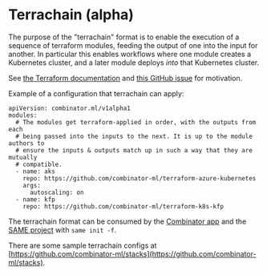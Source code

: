 # Terrachain (alpha)

The purpose of the "terrachain" format is to enable the execution of a sequence of terraform modules, feeding the output of one into the input for another.
In particular this enables workflows where one module creates a Kubernetes cluster, and a later module deploys _into_ that Kubernetes cluster.

See [the Terraform documentation](https://registry.terraform.io/providers/hashicorp/kubernetes/latest/docs#stacking-with-managed-kubernetes-cluster-resources) and [this GitHub issue](https://github.com/hashicorp/terraform/issues/2430#issuecomment-800192314) for motivation.

Example of a configuration that terrachain can apply:

```
apiVersion: combinator.ml/v1alpha1
modules:
  # The modules get terraform-applied in order, with the outputs from each
  # being passed into the inputs to the next. It is up to the module authors to
  # ensure the inputs & outputs match up in such a way that they are mutually
  # compatible.
  - name: aks
    repo: https://github.com/combinator-ml/terraform-azure-kubernetes
    args:
      autoscaling: on
  - name: kfp
    repo: https://github.com/combinator-ml/terraform-k8s-kfp
```

The terrachain format can be consumed by the [Combinator app](https://app.combinator.ml) and the [SAME project](https://sameproject.org/) with `same init -f`.

There are some sample terrachain configs at [https://github.com/combinator-ml/stacks](https://github.com/combinator-ml/stacks).
